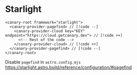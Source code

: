 # Starlight

<!--@include: ../callout.md-->

```html-vue
<canary-root framework="starlight">
  <canary-provider-pagefind> // [!code --]
    <canary-provider-cloud key="KEY" endpoint="https://cloud.getcanary.dev"> // [!code ++]
      <!-- Rest of the code -->
    </canary-provider-cloud> // [!code ++]
  </canary-provider-pagefind> // [!code --]
</canary-root>
```

Disable `pagefind` in `astro.config.mjs`
https://starlight.astro.build/reference/configuration/#pagefind

